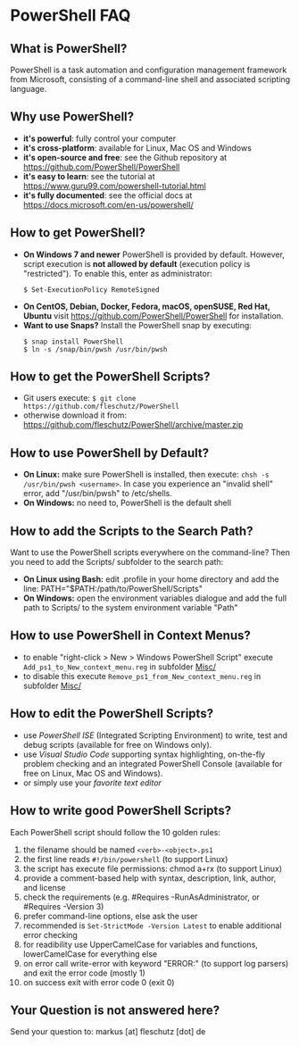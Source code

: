 PowerShell FAQ
==============

What is PowerShell?
-------------------
PowerShell is a task automation and configuration management framework from Microsoft, consisting of a command-line shell and associated scripting language. 

Why use PowerShell?
-------------------
* **it's powerful**: fully control your computer
* **it's cross-platform**: available for Linux, Mac OS and Windows
* **it's open-source and free**: see the Github repository at https://github.com/PowerShell/PowerShell 
* **it's easy to learn**: see the tutorial at https://www.guru99.com/powershell-tutorial.html
* **it's fully documented**: see the official docs at https://docs.microsoft.com/en-us/powershell/

How to get PowerShell?
----------------------
* **On Windows 7 and newer** PowerShell is provided by default. However, script execution is **not allowed by default** (execution policy is "restricted"). To enable this, enter as administrator:
   ```
   $ Set-ExecutionPolicy RemoteSigned
   ```
* **On CentOS, Debian, Docker, Fedora, macOS, openSUSE, Red Hat, Ubuntu** visit https://github.com/PowerShell/PowerShell for installation.
* **Want to use Snaps?** Install the PowerShell snap by executing:
   ```
   $ snap install PowerShell
   $ ln -s /snap/bin/pwsh /usr/bin/pwsh
   ```

How to get the PowerShell Scripts?
----------------------------------
* Git users execute: `$ git clone https://github.com/fleschutz/PowerShell`
* otherwise download it from: https://github.com/fleschutz/PowerShell/archive/master.zip


How to use PowerShell by Default?
---------------------------------
* **On Linux:** make sure PowerShell is installed, then execute: `chsh -s /usr/bin/pwsh <username>`. In case you experience an "invalid shell" error, add "/usr/bin/pwsh" to /etc/shells.
* **On Windows:** no need to, PowerShell is the default shell


How to add the Scripts to the Search Path?
------------------------------------------
Want to use the PowerShell scripts everywhere on the command-line? Then you need to add the Scripts/ subfolder to the search path:

* **On Linux using Bash:** edit .profile in your home directory and add the line: PATH="$PATH:/path/to/PowerShell/Scripts"
* **On Windows:** open the environment variables dialogue and add the full path to Scripts/ to the system environment variable "Path"


How to use PowerShell in Context Menus?
---------------------------------------
* to enable "right-click > New > Windows PowerShell Script" execute `Add_ps1_to_New_context_menu.reg` in subfolder [Misc/](Misc)
* to disable this execute `Remove_ps1_from_New_context_menu.reg` in subfolder [Misc/](Misc)


How to edit the PowerShell Scripts?
-----------------------------------
* use *PowerShell ISE* (Integrated Scripting Environment) to write, test and debug scripts (available for free on Windows only).
* use *Visual Studio Code* supporting syntax highlighting, on-the-fly problem checking and an integrated PowerShell Console (available for free on Linux, Mac OS and Windows).
* or simply use your *favorite text editor*

How to write good PowerShell Scripts?
-------------------------------------
Each PowerShell script should follow the 10 golden rules:

1. the filename should be named `<verb>-<object>.ps1`
2. the first line reads `#!/bin/powershell` (to support Linux)
3. the script has execute file permissions: chmod a+rx <file> (to support Linux)
4. provide a comment-based help with syntax, description, link, author, and license
5. check the requirements (e.g. #Requires -RunAsAdministrator, or #Requires -Version 3)
6. prefer command-line options, else ask the user
7. recommended is `Set-StrictMode -Version Latest` to enable additional error checking
8. for readibility use UpperCamelCase for variables and functions, lowerCamelCase for everything else
9. on error call write-error with keyword "ERROR:" (to support log parsers) and exit the error code (mostly 1)
10. on success exit with error code 0 (exit 0)

Your Question is not answered here?
-----------------------------------
Send your question to: markus [at] fleschutz [dot] de
